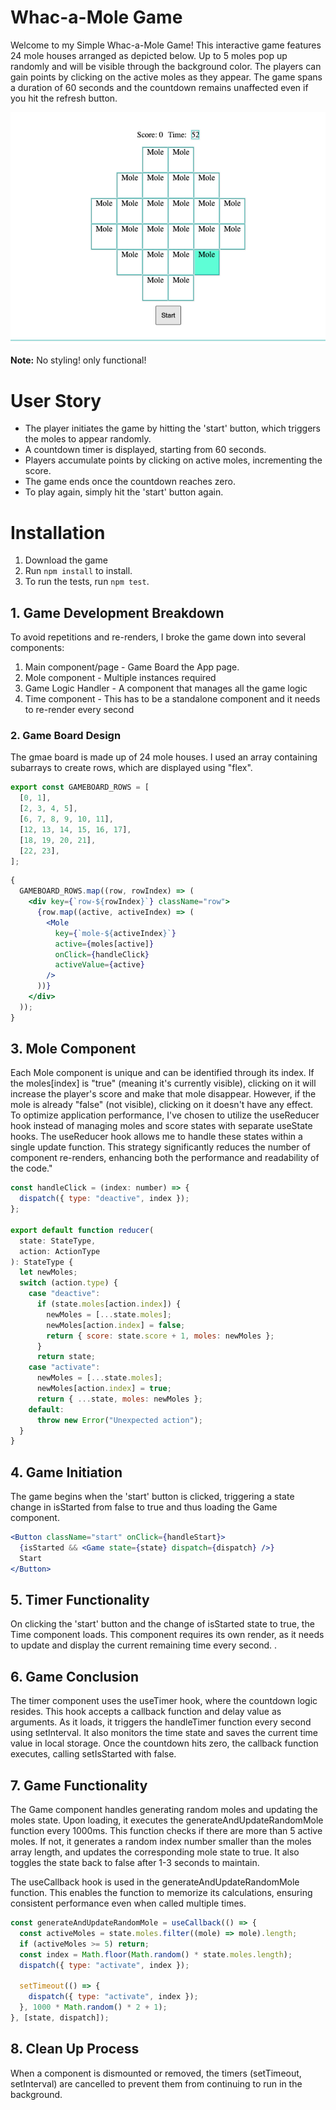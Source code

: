 # Whac-a-Mole Game

Welcome to my Simple Whac-a-Mole Game!
This interactive game features 24 mole houses arranged as depicted below. Up to 5 moles pop up randomly and will be visible through the background color. The players can gain points by clicking on the active moles as they appear. The game spans a duration of 60 seconds and the countdown remains unaffected even if you hit the refresh button.

![Screenshot](./src/whac_a_mole.png)

**Note:** No styling! only functional!

# User Story

- The player initiates the game by hitting the 'start' button, which triggers the moles to appear randomly.
- A countdown timer is displayed, starting from 60 seconds.
- Players accumulate points by clicking on active moles, incrementing the score.
- The game ends once the countdown reaches zero.
- To play again, simply hit the 'start' button again.

# Installation

1. Download the game
2. Run `npm install` to install.
3. To run the tests, run `npm test`.

## 1. Game Development Breakdown

To avoid repetitions and re-renders, I broke the game down into several components:

1. Main component/page - Game Board the App page.
2. Mole component - Multiple instances required
3. Game Logic Handler - A component that manages all the game logic
4. Time component - This has to be a standalone component and it needs to re-render every second

### 2. Game Board Design

The gmae board is made up of 24 mole houses. I used an array containing subarrays to create rows, which are displayed using "flex".

```js
export const GAMEBOARD_ROWS = [
  [0, 1],
  [2, 3, 4, 5],
  [6, 7, 8, 9, 10, 11],
  [12, 13, 14, 15, 16, 17],
  [18, 19, 20, 21],
  [22, 23],
];
```

```jsx
{
  GAMEBOARD_ROWS.map((row, rowIndex) => (
    <div key={`row-${rowIndex}`} className="row">
      {row.map((active, activeIndex) => (
        <Mole
          key={`mole-${activeIndex}`}
          active={moles[active]}
          onClick={handleClick}
          activeValue={active}
        />
      ))}
    </div>
  ));
}
```

## 3. Mole Component

Each Mole component is unique and can be identified through its index. If the moles[index] is "true" (meaning it's currently visible), clicking on it will increase the player's score and make that mole disappear. However, if the mole is already "false" (not visible), clicking on it doesn't have any effect. To optimize application performance, I've chosen to utilize the useReducer hook instead of managing moles and score states with separate useState hooks. The useReducer hook allows me to handle these states within a single update function. This strategy significantly reduces the number of component re-renders, enhancing both the performance and readability of the code."

```js
const handleClick = (index: number) => {
  dispatch({ type: "deactive", index });
};

export default function reducer(
  state: StateType,
  action: ActionType
): StateType {
  let newMoles;
  switch (action.type) {
    case "deactive":
      if (state.moles[action.index]) {
        newMoles = [...state.moles];
        newMoles[action.index] = false;
        return { score: state.score + 1, moles: newMoles };
      }
      return state;
    case "activate":
      newMoles = [...state.moles];
      newMoles[action.index] = true;
      return { ...state, moles: newMoles };
    default:
      throw new Error("Unexpected action");
  }
}
```

## 4. Game Initiation

The game begins when the 'start' button is clicked, triggering a state change in isStarted from false to true and thus loading the Game component.

```jsx
<Button className="start" onClick={handleStart}>
  {isStarted && <Game state={state} dispatch={dispatch} />}
  Start
</Button>
```

## 5. Timer Functionality

On clicking the 'start' button and the change of isStarted state to true, the Time component loads. This component requires its own render, as it needs to update and display the current remaining time every second.
.

## 6. Game Conclusion

The timer component uses the useTimer hook, where the countdown logic resides. This hook accepts a callback function and delay value as arguments. As it loads, it triggers the handleTimer function every second using setInterval. It also monitors the time state and saves the current time value in local storage. Once the countdown hits zero, the callback function executes, calling setIsStarted with false.

## 7. Game Functionality

The Game component handles generating random moles and updating the moles state. Upon loading, it executes the generateAndUpdateRandomMole function every 1000ms. This function checks if there are more than 5 active moles. If not, it generates a random index number smaller than the moles array length, and updates the corresponding mole state to true. It also toggles the state back to false after 1-3 seconds to maintain.

The useCallback hook is used in the generateAndUpdateRandomMole function. This enables the function to memorize its calculations, ensuring consistent performance even when called multiple times.

```js
const generateAndUpdateRandomMole = useCallback(() => {
  const activeMoles = state.moles.filter((mole) => mole).length;
  if (activeMoles >= 5) return;
  const index = Math.floor(Math.random() * state.moles.length);
  dispatch({ type: "activate", index });

  setTimeout(() => {
    dispatch({ type: "activate", index });
  }, 1000 * Math.random() * 2 + 1);
}, [state, dispatch]);
```

## 8. Clean Up Process

When a component is dismounted or removed, the timers (setTimeout, setInterval) are cancelled to prevent them from continuing to run in the background.
